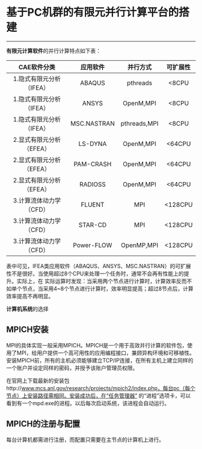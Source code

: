 # 基于PC机群的有限元并行计算平台的搭建
---
**有限元计算软件**的并行计算特点如下表：

CAE软件分类|应用软件|并行方式|可扩展性
:--:|:--:|:--:|:--:
1.隐式有限元分析（IFEA）|ABAQUS|pthreads|<8CPU
1.隐式有限元分析（IFEA）|ANSYS|OpenM,MPI|<8CPU
1.隐式有限元分析（IFEA）|MSC.NASTRAN|pthreads,MPI|<8CPU
2.显式有限元分析（EFEA）|LS-DYNA|OpenM,MPI|<64CPU
2.显式有限元分析（EFEA）|PAM-CRASH|OpenM,MPI|<64CPU
2.显式有限元分析（EFEA）|RADIOSS|OpenM,MPI|<64CPU
3.计算流体动力学（CFD）|FLUENT|MPI|<128CPU
3.计算流体动力学（CFD）|STAR-CD|MPI|<128CPU
3.计算流体动力学（CFD）|Power-FLOW|OpenMP,MPI|<128CPU

表中可见，IFEA类应用软件（ABAQUS、ANSYS、MSC.NASTRAN）的可扩展性不是很好。当使用超过8个CPU来处理一个任务时，通常不会再有性能上的提升。实际上，在
实际运算时发现：当采用两个节点进行计算时，计算效率反而不如单个节点，当采用4~8个节点进行计算时，效率明显提高；超过8节点后，计算效率提高不再明显。

**计算机系统**的选择

## MPICH安装
MPI的具体实现一般采用MPICH。MPICH是一个用于高效并行计算的软件包，使用了MPI，给用户提供一个高可用性的应用编程接口，兼顾异构环境和可移植性。
安装MPICH前，所有的主机必须能够建立TCP/IP连接，在所有主机上建立同样的一个账户并设定同样的密码，并授予该账户管理员权限。

在官网上下载最新的安装包http://www.mcs.anl.gov/research/projects/mpich2/index.php，每台pc（每个节点）上安装路径需相同。安装成功后，在“任务管理器”
的“进程”选项卡，可以看到有一个mpd.exe的进程。以后每次启动系统，该进程会自动运行。

## MPICH的注册与配置
每台计算机都需进行注册，而配置只需要在主节点的计算机上进行。
